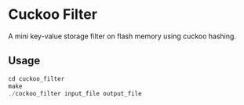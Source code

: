 Cuckoo Filter
=============

A mini key-value storage filter on flash memory using cuckoo hashing.

Usage
-----

```c
cd cuckoo_filter
make
./cockoo_filter input_file output_file
```
